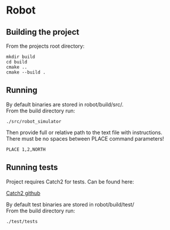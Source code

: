 # Robot 

## Building the project

From the projects root directory:

```
mkdir build
cd build
cmake ..
cmake --build .
```

## Running

By default binaries are stored in robot/build/src/.  
From the build directory run:

```
./src/robot_simulator
```

Then provide full or relative path to the text file with instructions.  
There must be no spaces between PLACE command parameters! 

```
PLACE 1,2,NORTH
```

## Running tests
Project requires Catch2 for tests.
Can be found here:

[Catch2 github](https://github.com/catchorg/Catch2/blob/devel/docs/cmake-integration.md#installing-catch2-from-git-repository)

By default test binaries are stored in robot/build/test/  
From the build directory run:

```
./test/tests
```